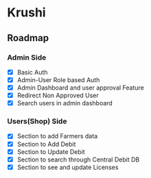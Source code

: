 # Krushi

## Roadmap

### Admin Side
 - [x] Basic Auth
 - [x] Admin-User Role based Auth
 - [x] Admin Dashboard and user approval Feature 
 - [x] Redirect Non Approved User
 - [x] Search users in admin dashboard

### Users(Shop) Side
 - [x] Section to add Farmers data
 - [x] Section to Add Debit
 - [x] Section to Update Debit
 - [x] Section to search through Central Debit DB
 - [x] Section to see and update Licenses